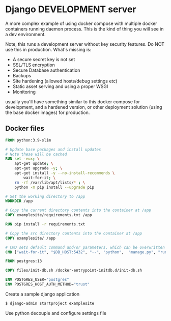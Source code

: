 # Django **DEVELOPMENT** server

A more complex example of using docker compose with multiple docker containers
running daemon process. This is the kind of thing you will see in a dev
environment.

Note, this runs a development server without key security features.
Do NOT use this in production. What's missing is:

- A secure secret key is not set
- SSL/TLS encryption
- Secure Database authentication
- Backups
- Site hardening (allowed hosts/debug settings etc)
- Static asset serving and using a proper WSGI
- Monitoring

usually you'll have something similar to this docker compose for development,
and a hardened version, or other deployment solution (using the base docker images)
for production.

## Docker files

```dockerfile
FROM python:3.9-slim

# Update base packages and install updates
# Note these will be cached
RUN set -eux; \
	apt-get update; \
	apt-get upgrade -y; \
	apt-get install -y --no-install-recommends \
		wait-for-it; \
	rm -rf /var/lib/apt/lists/* ; \
	python -m pip install --upgrade pip

# Set the working directory to /app
WORKDIR /app

# Copy the current directory contents into the container at /app
COPY examplesite/requirements.txt /app

RUN pip install -r requirements.txt

# Copy the src directory contents into the container at /app
COPY examplesite/ /app

# CMD sets default command and/or parameters, which can be overwritten from command line when docker container runs.
CMD ["wait-for-it", "$DB_HOST:5432", "--", "python",  "manage.py", "runserver"]
```

```dockerfile
FROM postgres:13

COPY files/init-db.sh /docker-entrypoint-initdb.d/init-db.sh

ENV POSTGRES_USER="postgres"
ENV POSTGRES_HOST_AUTH_METHOD="trust"
```

Create a sample django application

```bash
$ django-admin startproject examplesite
```

Use python decouple and configure settings file